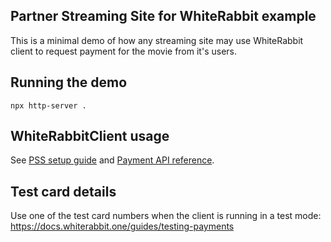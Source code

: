 ## Partner Streaming Site for WhiteRabbit example

This is a minimal demo of how any streaming site may use WhiteRabbit client to request payment for the movie from it's users.

## Running the demo

```
npx http-server .
```

## WhiteRabbitClient usage

See [PSS setup guide](https://white-rabbit.gitbook.io/docs/guides/setting-up-a-partner-streaming-site-pss) and [Payment API reference](https://white-rabbit.gitbook.io/docs/api-reference/payment-api).

## Test card details

Use one of the test card numbers when the client is running in a test mode: https://docs.whiterabbit.one/guides/testing-payments
